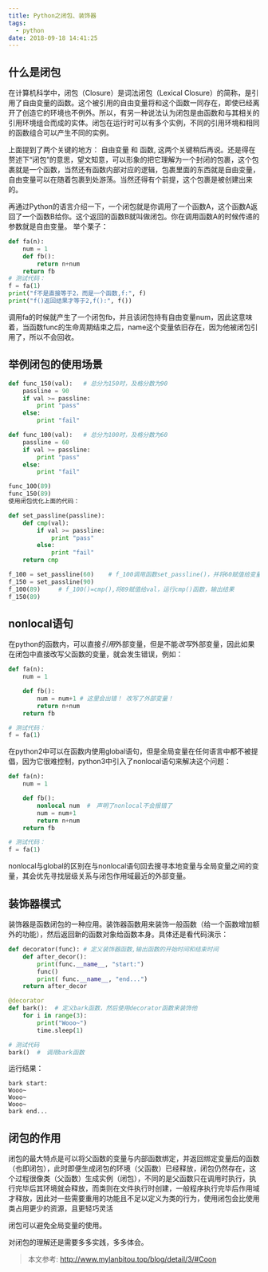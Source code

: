 ```yaml
---
title: Python之闭包、装饰器
tags:
  - python
date: 2018-09-18 14:41:25
---
```


## 什么是闭包

在计算机科学中，闭包（Closure）是词法闭包（Lexical Closure）的简称，是引用了自由变量的函数。这个被引用的自由变量将和这个函数一同存在，即使已经离开了创造它的环境也不例外。所以，有另一种说法认为闭包是由函数和与其相关的引用环境组合而成的实体。闭包在运行时可以有多个实例，不同的引用环境和相同的函数组合可以产生不同的实例。

上面提到了两个关键的地方： 自由变量 和 函数, 这两个关键稍后再说。还是得在赘述下“闭包”的意思，望文知意，可以形象的把它理解为一个封闭的包裹，这个包裹就是一个函数，当然还有函数内部对应的逻辑，包裹里面的东西就是自由变量，自由变量可以在随着包裹到处游荡。当然还得有个前提，这个包裹是被创建出来的。

再通过Python的语言介绍一下，一个闭包就是你调用了一个函数A，这个函数A返回了一个函数B给你。这个返回的函数B就叫做闭包。你在调用函数A的时候传递的参数就是自由变量。
举个栗子：

```python
def fa(n):
    num = 1
    def fb():
        return n+num
    return fb
# 测试代码：
f = fa(1)
print("f不是直接等于2，而是一个函数,f:", f)
print("f()返回结果才等于2,f():", f())
```

调用fa的时候就产生了一个闭包fb，并且该闭包持有自由变量num，因此这意味着，当函数func的生命周期结束之后，name这个变量依旧存在，因为他被闭包引用了，所以不会回收。

## 举例闭包的使用场景

```python
def func_150(val):   # 总分为150时，及格分数为90
    passline = 90
    if val >= passline:
        print "pass"
    else:
        print "fail"

def func_100(val):   # 总分为100时，及格分数为60
    passline = 60 
    if val >= passline:
        print "pass"
    else:
        print "fail"

func_100(89)  
func_150(89)
使用闭包优化上面的代码：

def set_passline(passline):
    def cmp(val):
        if val >= passline:
            print "pass"
        else:
            print "fail"
    return cmp

f_100 = set_passline(60)    # f_100调用函数set_passline()，并将60赋值给变量passline,这是f_100等于函数的返回值，也就是函数cmp
f_150 = set_passline(90)
f_100(89)     # f_100()=cmp(),将89赋值给val，运行cmp()函数，输出结果
f_150(89)

```

## nonlocal语句

在python的函数内，可以直接*引用*外部变量，但是不能*改写*外部变量，因此如果在闭包中直接改写父函数的变量，就会发生错误，例如：

```python
def fa(n):
    num = 1

    def fb():
        num = num+1 # 这里会出错！ 改写了外部变量！
        return n+num
    return fb

# 测试代码：
f = fa(1)
```
在python2中可以在函数内使用global语句，但是全局变量在任何语言中都不被提倡，因为它很难控制，python3中引入了nonlocal语句来解决这个问题：

```python
def fa(n):
    num = 1

    def fb():
        nonlocal num  #　声明了nonlocal不会报错了
        num = num+1 
        return n+num
    return fb

# 测试代码：
f = fa(1)
```

nonlocal与global的区别在与nonlocal语句回去搜寻本地变量与全局变量之间的变量，其会优先寻找层级关系与闭包作用域最近的外部变量。

## 装饰器模式

装饰器是函数闭包的一种应用。装饰器函数用来装饰一般函数（给一个函数增加额外的功能），然后返回新的函数对象给函数本身。具体还是看代码演示：

```python
def decorator(func): # 定义装饰器函数,输出函数的开始时间和结束时间
    def after_decor():
        print(func.__name__, "start:")
        func()
        print( func.__name__, "end...")
    return after_decor

@decorator
def bark():  # 定义bark函数，然后使用decorator函数来装饰他
    for i in range(3):
        print("Wooo~")
        time.sleep(1)

# 测试代码
bark()  #　调用bark函数
```

运行结果：

```
bark start:
Wooo~
Wooo~
Wooo~
bark end...
```

## 闭包的作用

闭包的最大特点是可以将父函数的变量与内部函数绑定，并返回绑定变量后的函数（也即闭包），此时即便生成闭包的环境（父函数）已经释放，闭包仍然存在，这个过程很像类（父函数）生成实例（闭包），不同的是父函数只在调用时执行，执行完毕后其环境就会释放，而类则在文件执行时创建，一般程序执行完毕后作用域才释放，因此对一些需要重用的功能且不足以定义为类的行为，使用闭包会比使用类占用更少的资源，且更轻巧灵活

闭包可以避免全局变量的使用。

对闭包的理解还是需要多多实践，多多体会。

> 本文参考:
> http://www.mylanbitou.top/blog/detail/3/#Coon
